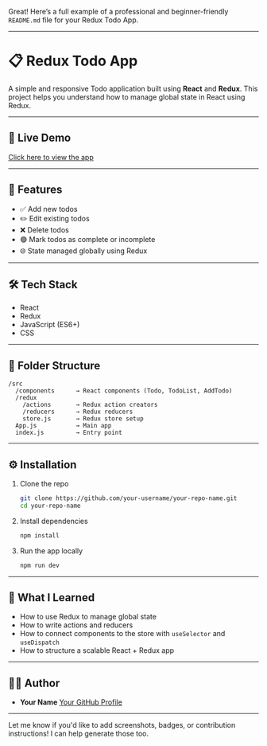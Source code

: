 Great! Here’s a full example of a professional and beginner-friendly `README.md` file for your Redux Todo App.

---

# 📋 Redux Todo App

A simple and responsive Todo application built using **React** and **Redux**.
This project helps you understand how to manage global state in React using Redux.

---

## 🔗 Live Demo

[Click here to view the app](https://your-live-link.com) <!-- Replace with your deployed URL -->

---

## 🚀 Features

* ✅ Add new todos
* ✏️ Edit existing todos
* ❌ Delete todos
* 🟢 Mark todos as complete or incomplete
* 🌐 State managed globally using Redux

---

## 🛠️ Tech Stack

* React
* Redux
* JavaScript (ES6+)
* CSS

---

## 📂 Folder Structure

```
/src
  /components      → React components (Todo, TodoList, AddTodo)
  /redux
    /actions       → Redux action creators
    /reducers      → Redux reducers
    store.js       → Redux store setup
  App.js           → Main app
  index.js         → Entry point
```

---

## ⚙️ Installation

1. Clone the repo

   ```bash
   git clone https://github.com/your-username/your-repo-name.git
   cd your-repo-name
   ```

2. Install dependencies

   ```bash
   npm install
   ```

3. Run the app locally

   ```bash
   npm run dev
   ```

---

## 🧠 What I Learned

* How to use Redux to manage global state
* How to write actions and reducers
* How to connect components to the store with `useSelector` and `useDispatch`
* How to structure a scalable React + Redux app

---

## 🙋‍♂️ Author

* **Your Name**
  [Your GitHub Profile](https://github.com/your-username)

---

Let me know if you'd like to add screenshots, badges, or contribution instructions! I can help generate those too.
